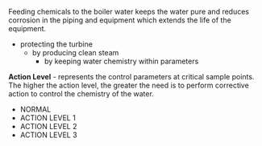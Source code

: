 Feeding chemicals to the boiler water keeps the water pure and reduces corrosion in the piping and equipment which extends the life of the equipment.

-	protecting the turbine
	-	by producing clean steam
		-	by keeping water chemistry within parameters

**Action Level** - represents the control parameters at critical sample points. The higher the action level, the greater the need is to perform corrective action to control the chemistry of the water.
-	NORMAL
-	ACTION LEVEL 1
-	ACTION LEVEL 2
-	ACTION LEVEL 3

